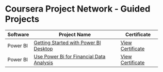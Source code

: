# Coursera Project Network - Guided Projects

| Software    | Project Name                                                | Certificate                                               |
|-------------|------------------------------------------------------------|-----------------------------------------------------------|
| Power BI    | [Getting Started with Power BI Desktop](https://www.coursera.org/projects/power-bi-desktop) | [View Certificate](https://coursera.org/share/c8e16eba6e795e3361faa83b90c33db6) |
| Power BI    | [Use Power Bi for Financial Data Analysis](https://www.coursera.org/projects/use-power-bi-for-financial-data-analysis-project) | [View Certificate](https://coursera.org/share/62e46d9290f811a88f3dd8a00200237e) |



